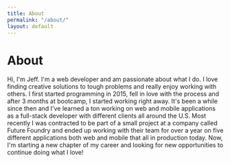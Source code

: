 ```yaml
---
title: About
permalink: "/about/"
layout: default
---
```


# About

Hi, I'm Jeff. I'm a web developer and am passionate about what I do. I love finding creative solutions to tough problems and really enjoy working with others. I first started programming in 2015, fell in love with the process and after 3 months at bootcamp, I started working right away. It's been a while since then and I've learned a ton working on web and mobile applications as a full-stack developer with different clients all around the U.S. Most recently I was contracted to be part of a small project at a company called Future Foundry and ended up working with their team for over a year on five different applications both web and mobile that all in production today. Now, I'm starting a new chapter of my career and looking for new opportunities to continue doing what I love!
